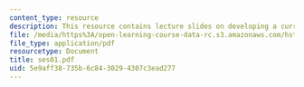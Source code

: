 ```yaml
---
content_type: resource
description: This resource contains lecture slides on developing a curriculum vitae.
file: /media/https%3A/open-learning-course-data-rc.s3.amazonaws.com/hst-590-biomedical-engineering-seminar-series-developing-professional-skills-fall-2006/5e9aff38735b6c8430294307c3ead277_ses01.pdf
file_type: application/pdf
resourcetype: Document
title: ses01.pdf
uid: 5e9aff38-735b-6c84-3029-4307c3ead277
---
```

